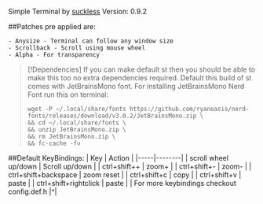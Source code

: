 Simple Terminal by [suckless](https://suckless.org/)
Version: 0.9.2

##Patches pre applied are:
```
- Anysize - Terminal can follow any window size
- Scrollback - Scroll using mouse wheel
- Alpha - For transparency
```

> [!Dependencies]
> If you can make default st then you should be able to make this too no extra dependencies required.
> Default this build of st comes with JetBrainsMono font.
> For installing JetBrainsMono Nerd Font run this on terminal:
> ```
> wget -P ~/.local/share/fonts https://github.com/ryanoasis/nerd-fonts/releases/download/v3.0.2/JetBrainsMono.zip \
> && cd ~/.local/share/fonts \
> && unzip JetBrainsMono.zip \
> && rm JetBrainsMono.zip \
> && fc-cache -fv
> ```

##Default KeyBindings:
| Key | Action |
|-----|--------|
| scroll wheel up/down | Scroll up/down |
| ctrl+shift++ | zoom+ |
| ctrl+shift+- | zoom- |
| ctrl+shift+backspace | zoom reset |
| ctrl+shift+c | copy |
| ctrl+shift+v | paste |
| ctrl+shift+rightclick | paste |
| For more keybindings checkout config.def.h |^|
